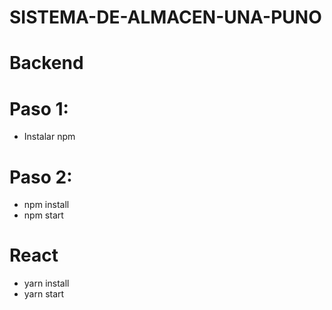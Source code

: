 # SISTEMA-DE-ALMACEN-UNA-PUNO
# Backend
# Paso 1:
- Instalar npm
# Paso 2:
- npm install
- npm start
 
# React
- yarn install 
- yarn start
 

